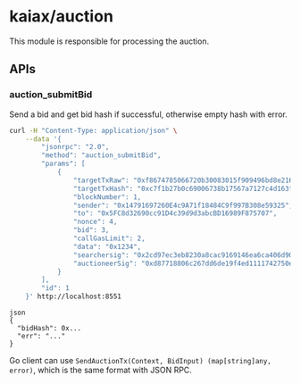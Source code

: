 # kaiax/auction

This module is responsible for processing the auction.

## APIs

### auction_submitBid

Send a bid and get bid hash if successful, otherwise empty hash with error.

```sh
curl -H "Content-Type: application/json" \
    --data '{
        "jsonrpc": "2.0",
        "method": "auction_submitBid",
        "params": [
            {
                "targetTxRaw": "0xf8674785066720b30083015f909496bd8e216c0d894c0486341288bf486d5686c5b601808207f4a0a97fa83b989a6d66acc942d1cbd70f548c21e24eefea12e72f8c27ba4369a434a01900811315ba3c64055e9778470f438128b54a46712cc032f25a1487e2144578",
                "targetTxHash": "0xc7f1b27b0c69006738b17567a7127c4d163fac7b575d046c6cbc90e62e6355e8",
                "blockNumber": 1,
                "sender": "0x14791697260E4c9A71f18484C9f997B308e59325",
                "to": "0x5FC8d32690cc91D4c39d9d3abcBD16989F875707",
                "nonce": 4,
                "bid": 3,
                "callGasLimit": 2,
                "data": "0x1234",
                "searchersig": "0x2cd97ec3eb8230a8cac9169146ea6ca406d908edd488e5fda30811ebf56647d94740d582c592e3476481b3fbab38a100623d2f4b0615da8b8dfd0f99128879901b",
                "auctioneerSig": "0xd87718806c267dd6de19f4ed1111742750ee8040fdb3d18b1bd0dc1020ad8ca84262dfb4a3449f53b2cef8e2142796a96cca9ff8d08302f07db1d53a7b792e8d1c"
            }
        ],
        "id": 1
    }' http://localhost:8551
```

```
json
{
  "bidHash": 0x...
  "err": "..."
}
```

Go client can use `SendAuctionTx(Context, BidInput) (map[string]any, error)`, which is the same format with JSON RPC.
